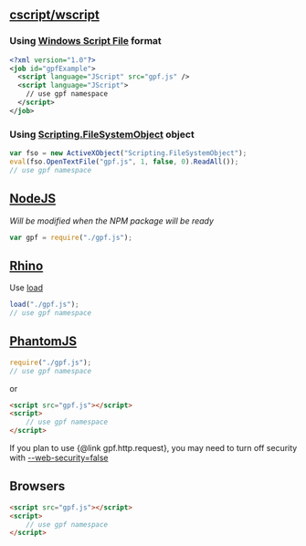 ## [cscript/wscript](http://technet.microsoft.com/en-us/library/bb490887.aspx)

### Using [Windows Script File](https://en.wikipedia.org/wiki/Windows_Script_File) format

```xml
<?xml version="1.0"?>
<job id="gpfExample">
  <script language="JScript" src="gpf.js" />
  <script language="JScript">
    // use gpf namespace
  </script>
</job>
```

### Using [Scripting.FileSystemObject](https://msdn.microsoft.com/en-us/library/aa711216%28v=vs.71%29.aspx) object

```javascript
var fso = new ActiveXObject("Scripting.FileSystemObject");
eval(fso.OpenTextFile("gpf.js", 1, false, 0).ReadAll());
// use gpf namespace
```

## [NodeJS](http://nodejs.org/)

*Will be modified when the NPM package will be ready*

```javascript
var gpf = require("./gpf.js");
```

## [Rhino](https://developer.mozilla.org/en-US/docs/Mozilla/Projects/Rhino)

Use [load](https://developer.mozilla.org/en-US/docs/Mozilla/Projects/Rhino/Shell#load.28.5Bfilename.2C_....5D.29)

```javascript
load("./gpf.js");
// use gpf namespace
```

## [PhantomJS](http://phantomjs.org/)

```javascript
require("./gpf.js");
// use gpf namespace
```

or

```html
<script src="gpf.js"></script>
<script>
    // use gpf namespace
</script>
```

If you plan to use {@link gpf.http.request}, you may need to turn off security with
[--web-security=false](http://phantomjs.org/api/command-line.html)   

## Browsers

```html
<script src="gpf.js"></script>
<script>
    // use gpf namespace
</script>
```

